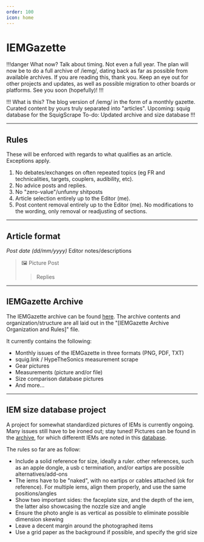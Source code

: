 ```yaml
---
order: 100
icon: home
---
```


# IEMGazette

!!!danger What now?
Talk about timing. Not even a full year. 
The plan will now be to do a full archive of /iemg/, dating back as far as possible from available archives.
If you are reading this, thank you. Keep an eye out for other projects and updates, as well as possible migration to other boards or platforms.
See you soon (hopefully)!
!!!

!!! What is this?
The blog version of /iemg/ in the form of a monthly gazette.
Curated content by yours truly separated into "articles". 
Upcoming: squig database for the SquigScrape
To-do: Updated archive and size database
!!!			

***
## Rules
These will be enforced with regards to what qualifies as an article. Exceptions apply.
1. No debates/exchanges on often repeated topics (eg FR and technicalities, targets, couplers, audibility, etc).
2. No advice posts and replies. 
3. No "zero-value"/unfunny shitposts
4. Article selection entirely up to the Editor (me). 
5. Post content removal entirely up to the Editor (me). No modifications to the wording, only removal or readjusting of sections.


***
## Article format 
*Post date (dd/mm/yyyy)*
Editor notes/descriptions
>🖼️ Picture
>Post
>>Replies


***
## IEMGazette Archive

The IEMGazette archive can be found [here](https://mega.nz/folder/cchSBaBQ#WwAguZeGclZkxzvwVNSryQ). The archive contents and organization/structure are all laid out in the "\[IEMGazette Archive Organization and Rules\]" file.  

It currently contains the following:
- Monthly issues of the IEMGazette in three formats (PNG, PDF, TXT)
- squig.link / HypeTheSonics measurement scrape
- Gear pictures
- Measurements (picture and/or file)
- Size comparison database pictures
- And more...

***
## IEM size database project

A project for somewhat standardized pictures of IEMs is currently ongoing. Many issues still have to be ironed out; stay tuned!
Pictures can be found in the [archive](https://mega.nz/folder/cchSBaBQ#WwAguZeGclZkxzvwVNSryQ), for which differentt IEMs are noted in this [database](https://cryptpad.fr/sheet/#/2/sheet/view/n2mA+-1PHR6zeFf7yeCm9bRbwlL993dLZajDduujqsI/embed/).

The rules so far are as follow:
- Include a solid reference for size, ideally a ruler. other references, such as an apple dongle, a usb c termination, and/or eartips are possible alternatives/add-ons
- The iems have to be "naked", with no eartips or cables attached (ok for reference). For multiple iems, align them properly, and use the same positions/angles
- Show two important sides: the faceplate size, and the depth of the iem, the latter also showcasing the nozzle size and angle
- Ensure the photo angle is as vertical as possible to eliminate possible dimension skewing
- Leave a decent margin around the photographed items
- Use a grid paper as the background if possible, and specify the grid size
